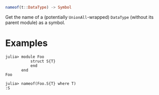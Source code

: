 ```julia
nameof(t::DataType) -> Symbol
```

Get the name of a (potentially `UnionAll`-wrapped) `DataType` (without its parent module) as a symbol.

# Examples

```jldoctest
julia> module Foo
           struct S{T}
           end
       end
Foo

julia> nameof(Foo.S{T} where T)
:S
```
